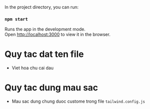 In the project directory, you can run:

### `npm start`

Runs the app in the development mode.\
Open [http://localhost:3000](http://localhost:3000) to view it in the browser.

# Quy tac dat ten file

- Viet hoa chu cai dau

# Quy tac dung mau sac

- Mau sac dung chung duoc custome trong file `tailwind.config.js`
